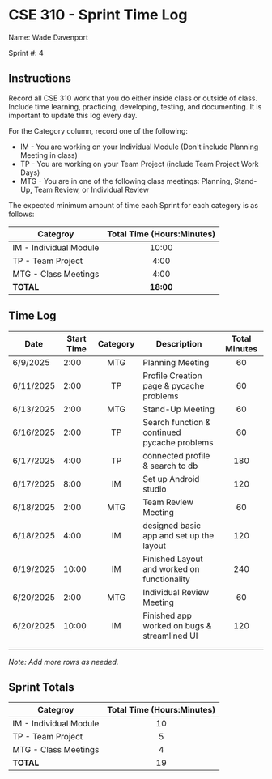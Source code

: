 # CSE 310 - Sprint Time Log

Name: Wade Davenport

Sprint #: 4

## Instructions

Record all CSE 310 work that you do either inside class or outside of class.  Include time learning, practicing, developing, testing, and documenting.  It is important to update this log every day.

For the Category column, record one of the following:
* IM - You are working on your Individual Module (Don't include Planning Meeting in class)
* TP - You are working on your Team Project (include Team Project Work Days)
* MTG - You are in one of the following class meetings: Planning, Stand-Up, Team Review, or Individual Review

The expected minimum amount of time each Sprint for each category is as follows:

|Categroy                       |Total Time (Hours:Minutes)|
|-------------------------------|:------------------------:|
|IM - Individual Module         |          10:00           |
|TP - Team Project              |           4:00           |
|MTG - Class Meetings           |           4:00           |
|**TOTAL**                      |        **18:00**         |

## Time Log

|Date      |Start Time|Category|Description                                 |Total Minutes|
|----------|----------|:------:|--------------------------------------------|:-----------:|
|6/9/2025  |2:00      |MTG     |Planning Meeting                            |60           |
|6/11/2025 |2:00      |TP      |Profile Creation page & pycache problems    |60           |
|6/13/2025 |2:00      |MTG     |Stand-Up Meeting                            |60           |
|6/16/2025 |2:00      |TP      |Search function & continued pycache problems|60           |
|6/17/2025 |4:00      |TP      |connected profile & search to db            |180          |
|6/17/2025 |8:00      |IM      |Set up Android studio                       |120          |
|6/18/2025 |2:00      |MTG     |Team Review Meeting                         |60           |
|6/18/2025 |4:00      |IM      |designed basic app and set up the layout    |120          |
|6/19/2025 |10:00     |IM      |Finished Layout and worked on functionality |240          |
|6/20/2025 |2:00      |MTG     |Individual Review Meeting                   |60           |
|6/20/2025 |10:00     |IM      |Finished app worked on bugs & streamlined UI|120          |
|          |          |        |                                            |             |
|          |          |        |                                            |             |

_Note: Add more rows as needed._

## Sprint Totals

|Categroy                       |Total Time (Hours:Minutes)|
|-------------------------------|:------------------------:|
|IM - Individual Module         |10                        |
|TP - Team Project              |5                         |
|MTG - Class Meetings           |4                         |
|**TOTAL**                      |19                        |
